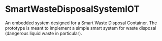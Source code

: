 # SmartWasteDisposalSystemIOT
An embedded system designed for a  Smart Waste Disposal Container. The prototype  is meant to implement a simple smart system for waste disposal (dangerous liquid waste in particular). 
